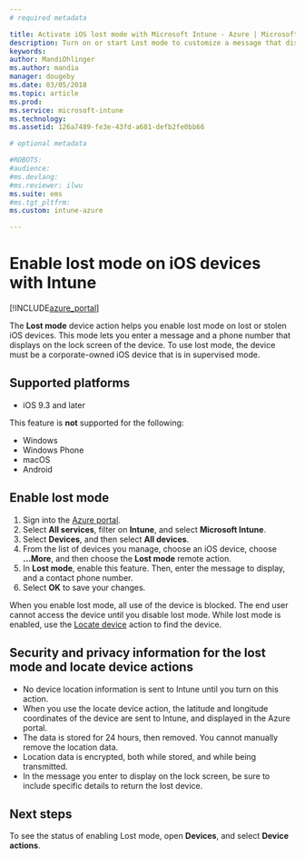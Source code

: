 ```yaml
---
# required metadata

title: Activate iOS lost mode with Microsoft Intune - Azure | Microsoft Docs
description: Turn on or start Lost mode to customize a message that displays on the lock screen of a lost or stolen iOS device using Microsoft Intune. And, get details on the security and privacy information when using the Lost mode action.
keywords:
author: MandiOhlinger
ms.author: mandia
manager: dougeby
ms.date: 03/05/2018
ms.topic: article
ms.prod:
ms.service: microsoft-intune
ms.technology:
ms.assetid: 126a7489-fe3e-43fd-a681-defb2fe0bb66

# optional metadata

#ROBOTS:
#audience:
#ms.devlang:
#ms.reviewer: ilwu
ms.suite: ems
#ms.tgt_pltfrm:
ms.custom: intune-azure

---
```


# Enable lost mode on iOS devices with Intune

[!INCLUDE[azure_portal](./includes/azure_portal.md)]

The **Lost mode** device action helps you enable lost mode on lost or stolen iOS devices. This mode lets you enter a message and a phone number that displays on the lock screen of the device. To use lost mode, the device must be a corporate-owned iOS device that is in supervised mode.

## Supported platforms

- iOS 9.3 and later

This feature is **not** supported for the following: 
- Windows
- Windows Phone
- macOS
- Android

## Enable lost mode

1. Sign into the [Azure portal](https://portal.azure.com).
2. Select **All services**, filter on **Intune**, and select **Microsoft Intune**.
3. Select **Devices**, and then select **All devices**.
4. From the list of devices you manage, choose an iOS device, choose **...More**, and then choose the **Lost mode** remote action.
5. In **Lost mode**, enable this feature. Then, enter the message to display, and a contact phone number.
6. Select **OK** to save your changes.

When you enable lost mode, all use of the device is blocked. The end user cannot access the device until you disable lost mode. While lost mode is enabled, use the [Locate device](device-locate.md) action to find the device.

## Security and privacy information for the lost mode and locate device actions
- No device location information is sent to Intune until you turn on this action.
- When you use the locate device action, the latitude and longitude coordinates of the device are sent to Intune, and displayed in the Azure portal.
- The data is stored for 24 hours, then removed. You cannot manually remove the location data.
- Location data is encrypted, both while stored, and while being transmitted.
- In the message you enter to display on the lock screen, be sure to include specific details to return the lost device.

## Next steps

To see the status of enabling Lost mode, open **Devices**, and select **Device actions**.